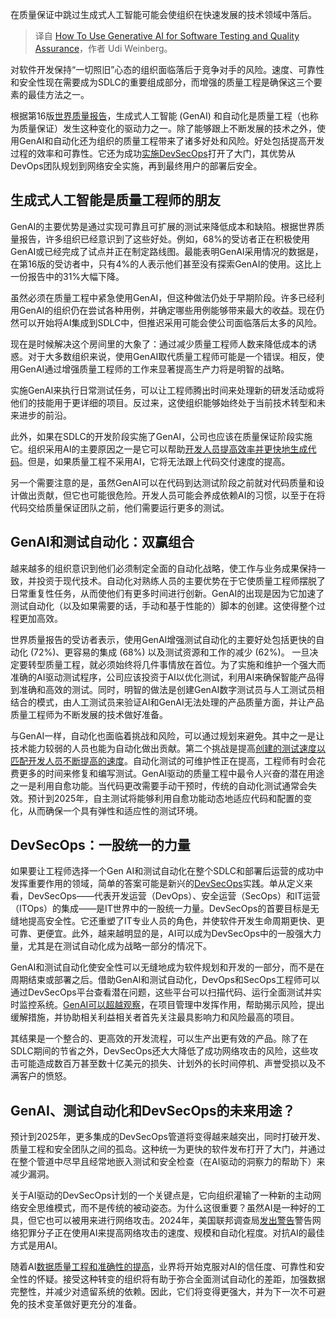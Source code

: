 
<!--
title: 如何使用生成式人工智能进行软件测试和质量保证
cover: https://cdn.thenewstack.io/media/2024/12/f1588795-charlesdeluvio-pjah2ax4uwk-unsplash-scaled.jpg
-->

在质量保证中跳过生成式人工智能可能会使组织在快速发展的技术领域中落后。

> 译自 [How To Use Generative AI for Software Testing and Quality Assurance](https://thenewstack.io/how-to-use-generative-ai-for-software-testing-and-quality-assurance/)，作者 Udi Weinberg。

对软件开发保持“一切照旧”心态的组织面临落后于竞争对手的风险。速度、可靠性和安全性现在需要成为SDLC的重要组成部分，而增强的质量工程是确保这三个要素的最佳方法之一。

根据第16版[世界质量报告](https://www.opentext.com/about/press-releases/world-quality-report-2024-shows-68-of-organizations-now-utilizing-gen-ai-to-advance-quality-engineering)，生成式人工智能 (GenAI) 和自动化是质量工程（也称为质量保证）发生这种变化的驱动力之一。除了能够跟上不断发展的技术之外，使用GenAI和自动化还为组织的质量工程带来了诸多好处和风险。好处包括提高开发过程的效率和可靠性。它还为成功[实施DevSecOps](https://thenewstack.io/devsecops-implementation-best-practices/)打开了大门，其优势从DevOps团队规划到网络安全实施，再到最终用户的部署后安全。

## 生成式人工智能是质量工程师的朋友

GenAI的主要优势是通过实现可靠且可扩展的测试来降低成本和缺陷。根据世界质量报告，许多组织已经意识到了这些好处。例如，68%的受访者正在积极使用GenAI或已经完成了试点并正在制定路线图。最能表明GenAI采用情况的数据是，在第16版的受访者中，只有4%的人表示他们甚至没有探索GenAI的使用。这比上一份报告中的31%大幅下降。

虽然必须在质量工程中紧急使用GenAI，但这种做法仍处于早期阶段。许多已经利用GenAI的组织仍在尝试各种用例，并确定哪些用例能够带来最大的收益。现在仍然可以开始将AI集成到SDLC中，但推迟采用可能会使公司面临落后太多的风险。

现在是时候解决这个房间里的大象了：通过减少质量工程师人数来降低成本的诱惑。对于大多数组织来说，使用GenAI取代质量工程师可能是一个错误。相反，使用GenAI通过增强质量工程师的工作来显著提高生产力将是明智的战略。

实施GenAI来执行日常测试任务，可以让工程师腾出时间来处理新的研发活动或将他们的技能用于更详细的项目。反过来，这使组织能够始终处于当前技术转型和未来进步的前沿。

此外，如果在SDLC的开发阶段实施了GenAI，公司也应该在质量保证阶段实施它。组织采用AI的主要原因之一是它可以帮助[开发人员提高效率并更快地生成代码](https://thenewstack.io/infrastructure-as-code-modernizing-for-faster-development/)。但是，如果质量工程不采用AI，它将无法跟上代码交付速度的提高。

另一个需要注意的是，虽然GenAI可以在代码到达测试阶段之前就对代码质量和设计做出贡献，但它也可能很危险。开发人员可能会养成依赖AI的习惯，以至于在将代码交给质量保证团队之前，他们需要运行更多的测试。

## GenAI和测试自动化：双赢组合

越来越多的组织意识到他们必须制定全面的自动化战略，使工作与业务成果保持一致，并投资于现代技术。自动化对熟练人员的主要优势在于它使质量工程师摆脱了日常重复性任务，从而使他们有更多时间进行创新。GenAI的出现是因为它加速了测试自动化（以及如果需要的话，手动和基于性能的）脚本的创建。这使得整个过程更加高效。

世界质量报告的受访者表示，使用GenAI增强测试自动化的主要好处包括更快的自动化 (72%)、更容易的集成 (68%) 以及测试资源和工作的减少 (62%)。
一旦决定要转型质量工程，就必须始终将几件事情放在首位。为了实施和维护一个强大而准确的AI驱动测试程序，公司应该投资于AI以优化测试，利用AI来确保智能产品得到准确和高效的测试。同时，明智的做法是创建GenAI数字测试员与人工测试员相结合的模式，由人工测试员来验证AI和GenAI无法处理的产品质量方面，并让产品质量工程师为不断发展的技术做好准备。

与GenAI一样，自动化也面临着挑战和风险，可以通过规划来避免。其中之一是让技术能力较弱的人员也能为自动化做出贡献。第二个挑战是提高[创建的测试速度以匹配开发人员不断提高的速度](https://thenewstack.io/improve-developer-velocity-by-decentralizing-testing/)。自动化测试的可维护性正在提高，工程师有时会花费更多的时间来修复和编写测试。GenAI驱动的质量工程中最令人兴奋的潜在用途之一是利用自愈功能。当代码更改需要手动干预时，传统的自动化测试通常会失效。预计到2025年，自主测试将能够利用自愈功能动态地适应代码和配置的变化，从而确保一个具有弹性和适应性的测试环境。

## DevSecOps：一股统一的力量

如果要让工程师选择一个Gen AI和测试自动化在整个SDLC和部署后运营的成功中发挥重要作用的领域，简单的答案可能是新兴的[DevSecOps](https://www.opentext.com/what-is/devsecops)实践。单从定义来看，DevSecOps——代表开发运营（DevOps）、安全运营（SecOps）和IT运营（ITOps）的集成——是IT世界中的一股统一力量。DevSecOps的首要目标是无缝地提高安全性。它还重塑了IT专业人员的角色，并使软件开发生命周期更快、更可靠、更便宜。此外，越来越明显的是，AI可以成为DevSecOps中的一股强大力量，尤其是在测试自动化成为战略一部分的情况下。

GenAI和测试自动化使安全性可以无缝地成为软件规划和开发的一部分，而不是在周期结束或部署之后。借助GenAI和测试自动化，DevOps和SecOps工程师可以通过DevSecOps平台查看潜在问题，这些平台可以扫描代码、运行全面测试并实时监控系统。[GenAI可以超越观察](https://thenewstack.io/pulumi-templates-for-genai-stacks-pinecone-langchain-first/)，在项目管理中发挥作用，帮助揭示风险，提出缓解措施，并协助相关利益相关者首先关注最具影响力和风险最高的项目。

其结果是一个整合的、更高效的开发流程，可以生产出更有效的产品。除了在SDLC期间的节省之外，DevSecOps还大大降低了成功网络攻击的风险，这些攻击可能造成数百万甚至数十亿美元的损失、计划外的长时间停机、声誉受损以及不满客户的愤怒。

## GenAI、测试自动化和DevSecOps的未来用途？

预计到2025年，更多集成的DevSecOps管道将变得越来越突出，同时打破开发、质量工程和安全团队之间的孤岛。这种统一为更快的软件发布打开了大门，并通过在整个管道中尽早且经常地嵌入测试和安全检查（在AI驱动的洞察力的帮助下）来减少漏洞。

关于AI驱动的DevSecOps计划的一个关键点是，它向组织灌输了一种新的主动网络安全思维模式，而不是传统的被动姿态。为什么这很重要？虽然AI是一种好的工具，但它也可以被用来进行网络攻击。2024年，美国联邦调查局[发出警告](https://www.fbi.gov/contact-us/field-offices/sanfrancisco/news/fbi-warns-of-increasing-threat-of-cyber-criminals-utilizing-artificial-intelligence)警告网络犯罪分子正在使用AI来提高网络攻击的速度、规模和自动化程度。对抗AI的最佳方式是用AI。

随着AI[数据质量工程和准确性的提高](https://thenewstack.io/the-new-face-of-data-quality-anomalo-and-automated-monitoring/)，业界将开始克服对AI的信任度、可靠性和安全性的怀疑。接受这种转变的组织将有助于弥合全面测试自动化的差距，加强数据完整性，并减少对遗留系统的依赖。因此，它们将变得更强大，并为下一次不可避免的技术变革做好更充分的准备。

